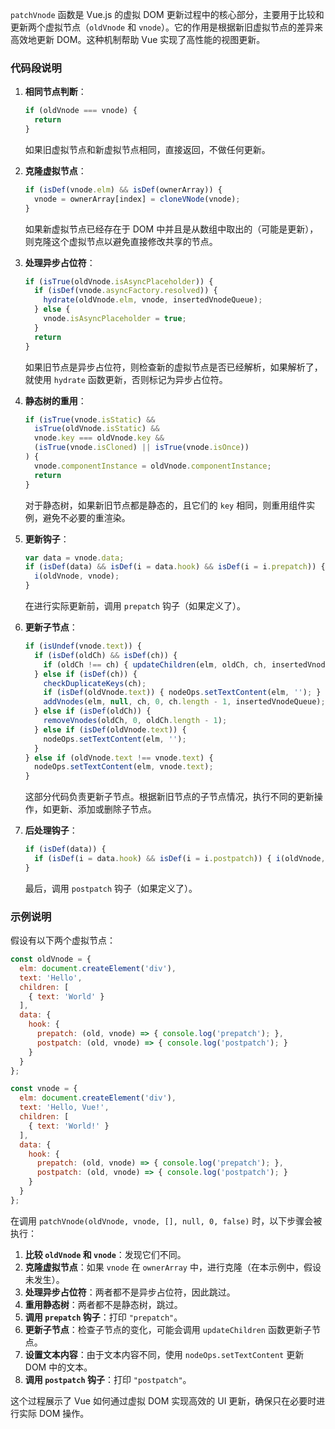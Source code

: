 `patchVnode` 函数是 Vue.js 的虚拟 DOM 更新过程中的核心部分，主要用于比较和更新两个虚拟节点（`oldVnode` 和 `vnode`）。它的作用是根据新旧虚拟节点的差异来高效地更新 DOM。这种机制帮助 Vue 实现了高性能的视图更新。

### 代码段说明

1. **相同节点判断**：
   ```javascript
   if (oldVnode === vnode) {
     return
   }
   ```
   如果旧虚拟节点和新虚拟节点相同，直接返回，不做任何更新。

2. **克隆虚拟节点**：
   ```javascript
   if (isDef(vnode.elm) && isDef(ownerArray)) {
     vnode = ownerArray[index] = cloneVNode(vnode);
   }
   ```
   如果新虚拟节点已经存在于 DOM 中并且是从数组中取出的（可能是更新），则克隆这个虚拟节点以避免直接修改共享的节点。

3. **处理异步占位符**：
   ```javascript
   if (isTrue(oldVnode.isAsyncPlaceholder)) {
     if (isDef(vnode.asyncFactory.resolved)) {
       hydrate(oldVnode.elm, vnode, insertedVnodeQueue);
     } else {
       vnode.isAsyncPlaceholder = true;
     }
     return
   }
   ```
   如果旧节点是异步占位符，则检查新的虚拟节点是否已经解析，如果解析了，就使用 `hydrate` 函数更新，否则标记为异步占位符。

4. **静态树的重用**：
   ```javascript
   if (isTrue(vnode.isStatic) &&
     isTrue(oldVnode.isStatic) &&
     vnode.key === oldVnode.key &&
     (isTrue(vnode.isCloned) || isTrue(vnode.isOnce))
   ) {
     vnode.componentInstance = oldVnode.componentInstance;
     return
   }
   ```
   对于静态树，如果新旧节点都是静态的，且它们的 `key` 相同，则重用组件实例，避免不必要的重渲染。

5. **更新钩子**：
   ```javascript
   var data = vnode.data;
   if (isDef(data) && isDef(i = data.hook) && isDef(i = i.prepatch)) {
     i(oldVnode, vnode);
   }
   ```
   在进行实际更新前，调用 `prepatch` 钩子（如果定义了）。

6. **更新子节点**：
   ```javascript
   if (isUndef(vnode.text)) {
     if (isDef(oldCh) && isDef(ch)) {
       if (oldCh !== ch) { updateChildren(elm, oldCh, ch, insertedVnodeQueue, removeOnly); }
     } else if (isDef(ch)) {
       checkDuplicateKeys(ch);
       if (isDef(oldVnode.text)) { nodeOps.setTextContent(elm, ''); }
       addVnodes(elm, null, ch, 0, ch.length - 1, insertedVnodeQueue);
     } else if (isDef(oldCh)) {
       removeVnodes(oldCh, 0, oldCh.length - 1);
     } else if (isDef(oldVnode.text)) {
       nodeOps.setTextContent(elm, '');
     }
   } else if (oldVnode.text !== vnode.text) {
     nodeOps.setTextContent(elm, vnode.text);
   }
   ```
   这部分代码负责更新子节点。根据新旧节点的子节点情况，执行不同的更新操作，如更新、添加或删除子节点。

7. **后处理钩子**：
   ```javascript
   if (isDef(data)) {
     if (isDef(i = data.hook) && isDef(i = i.postpatch)) { i(oldVnode, vnode); }
   }
   ```
   最后，调用 `postpatch` 钩子（如果定义了）。

### 示例说明

假设有以下两个虚拟节点：

```javascript
const oldVnode = {
  elm: document.createElement('div'),
  text: 'Hello',
  children: [
    { text: 'World' }
  ],
  data: {
    hook: {
      prepatch: (old, vnode) => { console.log('prepatch'); },
      postpatch: (old, vnode) => { console.log('postpatch'); }
    }
  }
};

const vnode = {
  elm: document.createElement('div'),
  text: 'Hello, Vue!',
  children: [
    { text: 'World!' }
  ],
  data: {
    hook: {
      prepatch: (old, vnode) => { console.log('prepatch'); },
      postpatch: (old, vnode) => { console.log('postpatch'); }
    }
  }
};
```

在调用 `patchVnode(oldVnode, vnode, [], null, 0, false)` 时，以下步骤会被执行：

1. **比较 `oldVnode` 和 `vnode`**：发现它们不同。
2. **克隆虚拟节点**：如果 `vnode` 在 `ownerArray` 中，进行克隆（在本示例中，假设未发生）。
3. **处理异步占位符**：两者都不是异步占位符，因此跳过。
4. **重用静态树**：两者都不是静态树，跳过。
5. **调用 `prepatch` 钩子**：打印 `"prepatch"`。
6. **更新子节点**：检查子节点的变化，可能会调用 `updateChildren` 函数更新子节点。
7. **设置文本内容**：由于文本内容不同，使用 `nodeOps.setTextContent` 更新 DOM 中的文本。
8. **调用 `postpatch` 钩子**：打印 `"postpatch"`。

这个过程展示了 Vue 如何通过虚拟 DOM 实现高效的 UI 更新，确保只在必要时进行实际 DOM 操作。
